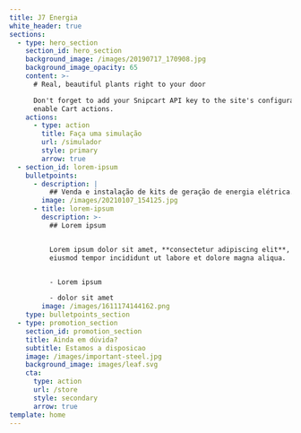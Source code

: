 ```yaml
---
title: J7 Energia
white_header: true
sections:
  - type: hero_section
    section_id: hero_section
    background_image: /images/20190717_170908.jpg
    background_image_opacity: 65
    content: >-
      # Real, beautiful plants right to your door

      Don't forget to add your Snipcart API key to the site's configuration to
      enable Cart actions.
    actions:
      - type: action
        title: Faça uma simulação
        url: /simulador
        style: primary
        arrow: true
  - section_id: lorem-ipsum
    bulletpoints:
      - description: |
          ## Venda e instalação de kits de geração de energia elétrica.
        image: /images/20210107_154125.jpg
      - title: lorem-ipsum
        description: >-
          ## Lorem ipsum


          Lorem ipsum dolor sit amet, **consectetur adipiscing elit**, sed do
          eiusmod tempor incididunt ut labore et dolore magna aliqua.


          - Lorem ipsum

          - dolor sit amet
        image: /images/1611174144162.png
    type: bulletpoints_section
  - type: promotion_section
    section_id: promotion_section
    title: Ainda em dúvida?
    subtitle: Estamos a disposicao
    image: /images/important-steel.jpg
    background_image: images/leaf.svg
    cta:
      type: action
      url: /store
      style: secondary
      arrow: true
template: home
---
```

